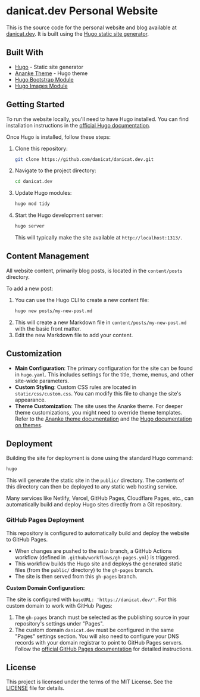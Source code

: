 # danicat.dev Personal Website

This is the source code for the personal website and blog available at [danicat.dev](https://danicat.dev/). It is built using the [Hugo static site generator](https://gohugo.io/).

## Built With

*   [Hugo](https://gohugo.io/) - Static site generator
*   [Ananke Theme](https://github.com/theNewDynamic/gohugo-theme-ananke) - Hugo theme
*   [Hugo Bootstrap Module](https://github.com/hugomods/bootstrap)
*   [Hugo Images Module](https://github.com/hugomods/images)

## Getting Started

To run the website locally, you'll need to have Hugo installed. You can find installation instructions in the [official Hugo documentation](https://gohugo.io/getting-started/installing/).

Once Hugo is installed, follow these steps:

1.  Clone this repository:
    ```bash
    git clone https://github.com/danicat/danicat.dev.git
    ```
2.  Navigate to the project directory:
    ```bash
    cd danicat.dev
    ```
3.  Update Hugo modules:
    ```bash
    hugo mod tidy
    ```
4.  Start the Hugo development server:
    ```bash
    hugo server
    ```
    This will typically make the site available at `http://localhost:1313/`.

## Content Management

All website content, primarily blog posts, is located in the `content/posts` directory.

To add a new post:

1.  You can use the Hugo CLI to create a new content file:
    ```bash
    hugo new posts/my-new-post.md
    ```
2.  This will create a new Markdown file in `content/posts/my-new-post.md` with the basic front matter.
3.  Edit the new Markdown file to add your content.

## Customization

*   **Main Configuration**: The primary configuration for the site can be found in `hugo.yaml`. This includes settings for the title, theme, menus, and other site-wide parameters.
*   **Custom Styling**: Custom CSS rules are located in `static/css/custom.css`. You can modify this file to change the site's appearance.
*   **Theme Customization**: The site uses the Ananke theme. For deeper theme customizations, you might need to override theme templates. Refer to the [Ananke theme documentation](https://github.com/theNewDynamic/gohugo-theme-ananke) and the [Hugo documentation on themes](https://gohugo.io/themes/customizing/).

## Deployment

Building the site for deployment is done using the standard Hugo command:
```bash
hugo
```
This will generate the static site in the `public/` directory. The contents of this directory can then be deployed to any static web hosting service.

Many services like Netlify, Vercel, GitHub Pages, Cloudflare Pages, etc., can automatically build and deploy Hugo sites directly from a Git repository.

### GitHub Pages Deployment

This repository is configured to automatically build and deploy the website to GitHub Pages.
- When changes are pushed to the `main` branch, a GitHub Actions workflow (defined in `.github/workflows/gh-pages.yml`) is triggered.
- This workflow builds the Hugo site and deploys the generated static files (from the `public/` directory) to the `gh-pages` branch.
- The site is then served from this `gh-pages` branch.

**Custom Domain Configuration:**

The site is configured with `baseURL: 'https://danicat.dev/'`. For this custom domain to work with GitHub Pages:
1. The `gh-pages` branch must be selected as the publishing source in your repository's settings under "Pages".
2. The custom domain `danicat.dev` must be configured in the same "Pages" settings section. You will also need to configure your DNS records with your domain registrar to point to GitHub Pages servers. Follow the [official GitHub Pages documentation](https://docs.github.com/en/pages/configuring-a-custom-domain-for-your-github-pages-site) for detailed instructions.

## License

This project is licensed under the terms of the MIT License. See the [LICENSE](LICENSE) file for details.

